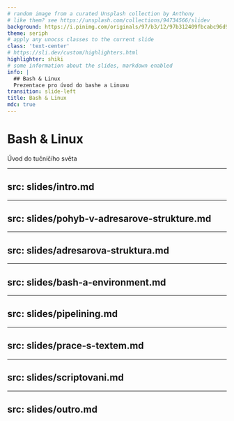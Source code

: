 ```yaml
---
# random image from a curated Unsplash collection by Anthony
# like them? see https://unsplash.com/collections/94734566/slidev
background: https://i.pinimg.com/originals/97/b3/12/97b312409fbcabc96d97ef45bf8f852b.gif
theme: seriph
# apply any unocss classes to the current slide
class: 'text-center'
# https://sli.dev/custom/highlighters.html
highlighter: shiki
# some information about the slides, markdown enabled
info: |
  ## Bash & Linux
  Prezentace pro úvod do bashe a Linuxu 
transition: slide-left
title: Bash & Linux
mdc: true
---
```


# Bash & Linux

Úvod do tučníčího světa

---
src: slides/intro.md
---
---
src: slides/pohyb-v-adresarove-strukture.md
---
---
src: slides/adresarova-struktura.md
---
---
src: slides/bash-a-environment.md
---
---
src: slides/pipelining.md
---
---
src: slides/prace-s-textem.md
---
---
src: slides/scriptovani.md
---
---
src: slides/outro.md
---
